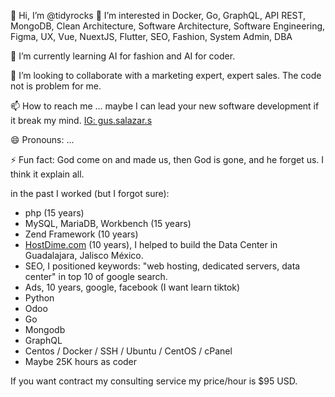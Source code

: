 👋 Hi, I’m @tidyrocks
👀 I’m interested in Docker, Go, GraphQL, API REST, MongoDB, Clean Architecture, Software Architecture, Software Engineering, Figma, UX, Vue, NuextJS, Flutter, SEO, Fashion, System Admin, DBA

🌱 I’m currently learning AI for fashion and AI for coder.

💞️ I’m looking to collaborate with a marketing expert, expert sales. The code not is problem for me.

📫 How to reach me ... maybe I can lead your new software development if it break my mind. [IG: gus.salazar.s](https://www.instagram.com/gus.salazar.s)

😄 Pronouns: ...

⚡ Fun fact: God come on and made us, then God is gone, and he forget us. I think it explain all.

in the past I worked (but I forgot sure):
- php (15 years)
- MySQL, MariaDB, Workbench (15 years)
- Zend Framework (10 years) 
- [HostDime.com](https://hostDime.com) (10 years), I helped to build the Data Center in Guadalajara, Jalisco México.
- SEO, I positioned keywords: "web hosting, dedicated servers, data center" in top 10 of google search.
- Ads, 10 years, google, facebook  (I want learn tiktok)
- Python
- Odoo
- Go
- Mongodb
- GraphQL
- Centos / Docker / SSH / Ubuntu / CentOS / cPanel
- Maybe 25K hours as coder

If you want contract my consulting service my price/hour is $95 USD.

<!---
tidyrocks/tidyrocks is a ✨ special ✨ repository because its `README.md` (this file) appears on your GitHub profile.
You can click the Preview link to take a look at your changes.
--->
